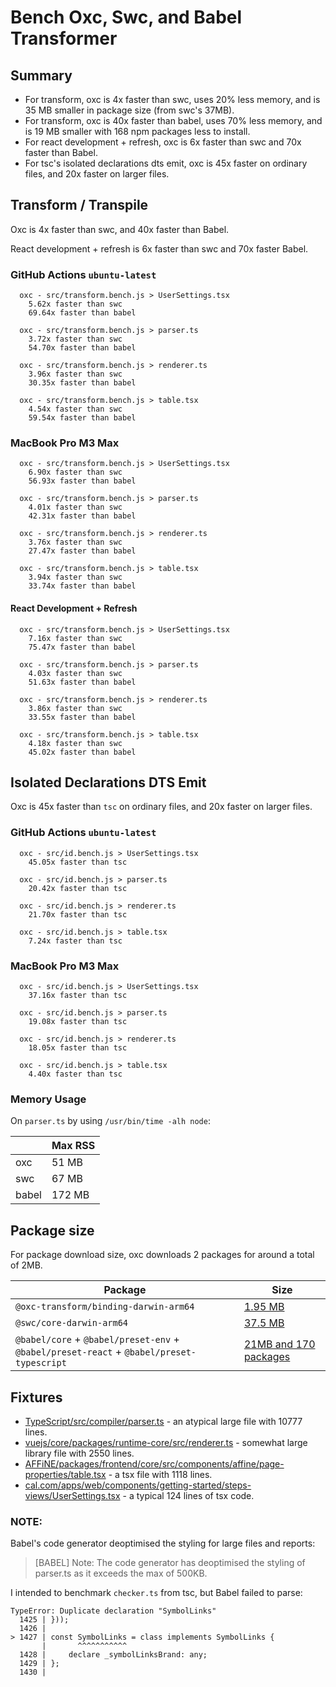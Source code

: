 # Bench Oxc, Swc, and Babel Transformer

## Summary

* For transform, oxc is 4x faster than swc, uses 20% less memory, and is 35 MB smaller in package size (from swc's 37MB).
* For transform, oxc is 40x faster than babel, uses 70% less memory, and is 19 MB smaller with 168 npm packages less to install.
* For react development + refresh, oxc is 6x faster than swc and 70x faster than Babel.
* For tsc's isolated declarations dts emit, oxc is 45x faster on ordinary files, and 20x faster on larger files.

## Transform / Transpile

Oxc is 4x faster than swc, and 40x faster than Babel.

React development + refresh is 6x faster than swc and 70x faster Babel.

### GitHub Actions `ubuntu-latest`

```
  oxc - src/transform.bench.js > UserSettings.tsx
    5.62x faster than swc
    69.64x faster than babel

  oxc - src/transform.bench.js > parser.ts
    3.72x faster than swc
    54.70x faster than babel

  oxc - src/transform.bench.js > renderer.ts
    3.96x faster than swc
    30.35x faster than babel

  oxc - src/transform.bench.js > table.tsx
    4.54x faster than swc
    59.54x faster than babel
```

### MacBook Pro M3 Max

```
  oxc - src/transform.bench.js > UserSettings.tsx
    6.90x faster than swc
    56.93x faster than babel

  oxc - src/transform.bench.js > parser.ts
    4.01x faster than swc
    42.31x faster than babel

  oxc - src/transform.bench.js > renderer.ts
    3.76x faster than swc
    27.47x faster than babel

  oxc - src/transform.bench.js > table.tsx
    3.94x faster than swc
    33.74x faster than babel
```

#### React Development + Refresh

```
  oxc - src/transform.bench.js > UserSettings.tsx
    7.16x faster than swc
    75.47x faster than babel

  oxc - src/transform.bench.js > parser.ts
    4.03x faster than swc
    51.63x faster than babel

  oxc - src/transform.bench.js > renderer.ts
    3.86x faster than swc
    33.55x faster than babel

  oxc - src/transform.bench.js > table.tsx
    4.18x faster than swc
    45.02x faster than babel
```

## Isolated Declarations DTS Emit

Oxc is 45x faster than `tsc` on ordinary files, and 20x faster on larger files.

### GitHub Actions `ubuntu-latest`

```
  oxc - src/id.bench.js > UserSettings.tsx
    45.05x faster than tsc

  oxc - src/id.bench.js > parser.ts
    20.42x faster than tsc

  oxc - src/id.bench.js > renderer.ts
    21.70x faster than tsc

  oxc - src/id.bench.js > table.tsx
    7.24x faster than tsc
```


### MacBook Pro M3 Max

```
  oxc - src/id.bench.js > UserSettings.tsx
    37.16x faster than tsc

  oxc - src/id.bench.js > parser.ts
    19.08x faster than tsc

  oxc - src/id.bench.js > renderer.ts
    18.05x faster than tsc

  oxc - src/id.bench.js > table.tsx
    4.40x faster than tsc
```

### Memory Usage

On `parser.ts` by using `/usr/bin/time -alh node`:

|       | Max RSS |
| ---   | ------- |
| oxc   | 51 MB   |
| swc   | 67 MB    |
| babel | 172 MB   |

## Package size

For package download size, oxc downloads 2 packages for around a total of 2MB.

| Package                                                                                  | Size                                                                                       |
| ---------------------------------------------------------------------------------------- | ------------------------------------------------------------------------------------------ |
| `@oxc-transform/binding-darwin-arm64`                                                    | [1.95 MB](https://www.npmjs.com/package/@oxc-transform/binding-darwin-arm64)                |
| `@swc/core-darwin-arm64`                                                                 | [37.5 MB](https://www.npmjs.com/package/@swc/core-darwin-arm64)                             |
| `@babel/core` + `@babel/preset-env` + `@babel/preset-react` + `@babel/preset-typescript` | [21MB and 170 packages](https://www.npmjs.com/package/@oxc-transform/binding-darwin-arm64) |

## Fixtures

* [TypeScript/src/compiler/parser.ts](https://github.com/microsoft/TypeScript/blob/3ad0f752482f5e846dc35a69572ccb43311826c0/src/compiler/parser.ts) - an atypical large file with 10777 lines.
* [vuejs/core/packages/runtime-core/src/renderer.ts](https://github.com/vuejs/core/blob/cb34b28a4a9bf868be4785b001c526163eda342e/packages/runtime-core/src/renderer.ts) - somewhat large library file with 2550 lines.
* [AFFiNE/packages/frontend/core/src/components/affine/page-properties/table.tsx](https://github.com/toeverything/AFFiNE/blob/a9b29d24f1f6e5563e43a11b5cbcfb30c9981d25/packages/frontend/core/src/components/affine/page-properties/table.tsx) - a tsx file with 1118 lines.
* [cal.com/apps/web/components/getting-started/steps-views/UserSettings.tsx](https://github.com/calcom/cal.com/blob/20729b3a4e62c52f49419d2c3b30225f0c7a5936/apps/web/components/getting-started/steps-views/UserSettings.tsx) - a typical 124 lines of tsx code.

### NOTE:

Babel's code generator deoptimised the styling for large files and reports:

> [BABEL] Note: The code generator has deoptimised the styling of parser.ts as it exceeds the max of 500KB.

I intended to benchmark `checker.ts` from tsc, but Babel failed to parse:

```
TypeError: Duplicate declaration "SymbolLinks"
  1425 | }));
  1426 |
> 1427 | const SymbolLinks = class implements SymbolLinks {
       |       ^^^^^^^^^^^
  1428 |     declare _symbolLinksBrand: any;
  1429 | };
  1430 |
```
